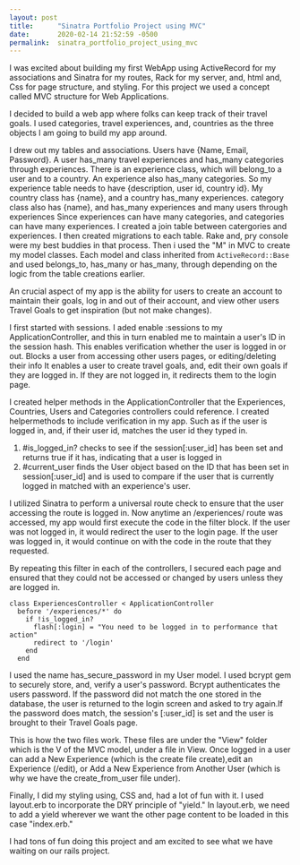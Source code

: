 ```yaml
---
layout: post
title:      "Sinatra Portfolio Project using MVC"
date:       2020-02-14 21:52:59 -0500
permalink:  sinatra_portfolio_project_using_mvc
---
```



I was excited about building my first WebApp using ActiveRecord for my associations and Sinatra for my routes, Rack for my server, and, html and, Css for page structure, and styling. For this project we used a concept called MVC structure for Web Applications. 

I decided to build a web app where folks can keep track of their travel goals. I used categories, travel experiences, and, countries as the three objects I am going to build my app around.

I drew out my tables and associations. Users have {Name, Email, Password}. A user has_many travel experiences and has_many categories through experiences. There is an experience class, which will belong_to a user and to a country. An experience also has_many categories. So my experience table needs to have {description, user id, country id}.
My country class has {name}, and a country has_many experiences.
category class also has {name}, and has_many experiences and many users through experiences
Since experiences can have many categories, and categories can have many experiences. I created a join table between catergories and experiences. I then created migrations to each table. Rake and, pry console were my best buddies in that process. Then i used the "M" in MVC to create my model classes. Each model and class inherited from `ActiveRecord::Base` and used belongs_to, has_many or has_many, through depending on the logic from the table creations earlier. 


An crucial aspect of my app is the ability for users to create an account to maintain their goals, log in and out of their account, and view other users Travel Goals to get inspiration (but not make changes). 

I first started with sessions. I aded enable :sessions to my ApplicationController, and this in turn enabled me to maintain a user's ID in the session hash. This enables verification whether the user is logged in or out.  Blocks a user from accessing other users pages, or editing/deleting their info It enables a user to create travel goals, and, edit their own goals if they are logged in. If they are not logged in, it redirects them to the login page. 

I created helper methods in the ApplicationController that the Experiences, Countries, Users and Categories controllers could reference.
I created helpermethods to include verification in my app. Such as if the user is logged in, and, if their user id, matches the user id they typed in.
1. #is_logged_in? checks to see if the session[:user_id] has been set and returns true if it has, indicating that a user is logged in
2. #current_user finds the User object based on the ID that has been set in session[:user_id] and is used to compare if the user that is currently logged in matched with an experience's user.

 I  utilized Sinatra to perform a universal route check to ensure that the user accessing the route is logged in. Now anytime an /experiences/ route was accessed, my app would first execute the code in the filter block. If the user was not logged in, it would redirect the user to the login page. If the user was logged in, it would continue on with the code in the route that they requested.

By repeating this filter in each of the controllers, I secured each page and ensured that they could not be accessed or changed by users unless they are logged in.

```
class ExperiencesController < ApplicationController
  before '/experiences/*' do
    if !is_logged_in?
      flash[:login] = "You need to be logged in to performance that action"
      redirect to '/login'
    end
  end
```
	
	
	
	
I used the name has_secure_password in my User model. I used bcrypt gem to securely store, and, verify a user's password. Bcrypt authenticates the users password. If the password did not match the one stored in the database, the user is returned to the login screen and asked to try again.If the password does match, the session's [:user_id] is set and the user is brought to their Travel Goals page. 

This is how the two files work. These files are under the "View" folder which is the V of the MVC model, under a file in View. Once logged in a user can add a New Experience (which is the create file create),edit an Experience (/edit), or Add a New Experience from Another User  (which is why we have the create_from_user file under).  

Finally, I did my styling using, CSS and, had a lot of fun with it. I used layout.erb to incorporate the DRY principle of "yield." 
In layout.erb, we need to add a yield wherever we want the other page content to be loaded in this case "index.erb." 

I had tons of fun doing this project and am excited to see what we have waiting on our rails project.

